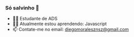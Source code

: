 ### Só salvinho 👋

- 👨‍🎓 Estudante de ADS
- 👨‍💻 Atualmente estou aprendendo: Javascript
- 📫 Contate-me no email: diegomoralesznsz@gmail.com
